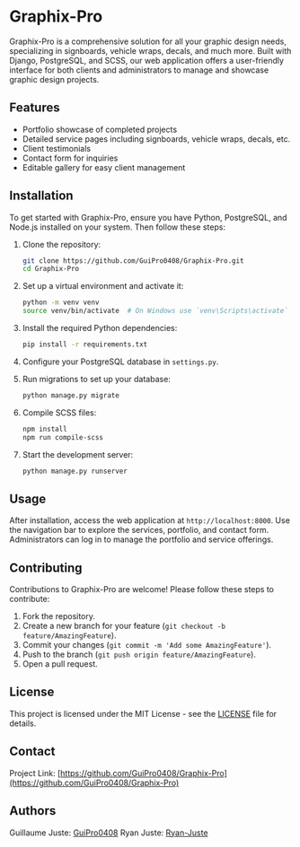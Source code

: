 
# Graphix-Pro

Graphix-Pro is a comprehensive solution for all your graphic design needs, specializing in signboards, vehicle wraps, decals, and much more. Built with Django, PostgreSQL, and SCSS, our web application offers a user-friendly interface for both clients and administrators to manage and showcase graphic design projects.

## Features

- Portfolio showcase of completed projects
- Detailed service pages including signboards, vehicle wraps, decals, etc.
- Client testimonials
- Contact form for inquiries
- Editable gallery for easy client management

## Installation

To get started with Graphix-Pro, ensure you have Python, PostgreSQL, and Node.js installed on your system. Then follow these steps:

1. Clone the repository:
   ```bash
   git clone https://github.com/GuiPro0408/Graphix-Pro.git
   cd Graphix-Pro
   ```

2. Set up a virtual environment and activate it:
   ```bash
   python -m venv venv
   source venv/bin/activate  # On Windows use `venv\Scripts\activate`
   ```

3. Install the required Python dependencies:
   ```bash
   pip install -r requirements.txt
   ```

4. Configure your PostgreSQL database in `settings.py`.

5. Run migrations to set up your database:
   ```bash
   python manage.py migrate
   ```

6. Compile SCSS files:
   ```bash
   npm install
   npm run compile-scss
   ```

7. Start the development server:
   ```bash
   python manage.py runserver
   ```

## Usage

After installation, access the web application at `http://localhost:8000`. Use the navigation bar to explore the services, portfolio, and contact form. Administrators can log in to manage the portfolio and service offerings.

## Contributing

Contributions to Graphix-Pro are welcome! Please follow these steps to contribute:

1. Fork the repository.
2. Create a new branch for your feature (`git checkout -b feature/AmazingFeature`).
3. Commit your changes (`git commit -m 'Add some AmazingFeature'`).
4. Push to the branch (`git push origin feature/AmazingFeature`).
5. Open a pull request.

## License

This project is licensed under the MIT License - see the [LICENSE](LICENSE) file for details.

## Contact

Project Link: [https://github.com/GuiPro0408/Graphix-Pro](https://github.com/GuiPro0408/Graphix-Pro)

## Authors

Guillaume Juste: [GuiPro0408](https://github.com/GuiPro0408)
Ryan Juste: [Ryan-Juste](https://github.com/ryan-juste)
